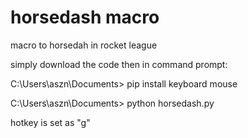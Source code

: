 # horsedash macro
 macro to horsedah in rocket league

simply download the code
then in command prompt:

C:\Users\aszn\Documents> pip install keyboard mouse

C:\Users\aszn\Documents> python horsedash.py

hotkey is set as "g"
